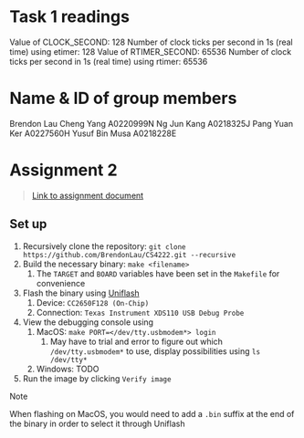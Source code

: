 # Task 1 readings

Value of CLOCK_SECOND: 128
Number of clock ticks per second in 1s (real time) using etimer: 128
Value of RTIMER_SECOND: 65536
Number of clock ticks per second in 1s (real time) using rtimer: 65536

# Name & ID of group members

Brendon Lau Cheng Yang A0220999N
Ng Jun Kang A0218325J
Pang Yuan Ker A0227560H
Yusuf Bin Musa A0218228E

# Assignment 2

> [Link to assignment document](https://weiserlab.github.io/wirelessnetworking/Assignment2_v3.pdf)

## Set up

1. Recursively clone the repository: `git clone https://github.com/BrendonLau/CS4222.git --recursive`
2. Build the necessary binary: `make <filename>`
   1. The `TARGET` and `BOARD` variables have been set in the `Makefile` for convenience
3. Flash the binary using [Uniflash](https://www.ti.com/tool/download/UNIFLASH)
   1. Device: `CC2650F128 (On-Chip)`
   2. Connection: `Texas Instrument XDS110 USB Debug Probe`
4. View the debugging console using
   1. MacOS: `make PORT=</dev/tty.usbmodem*> login`
      1. May have to trial and error to figure out which `/dev/tty.usbmodem*` to use, display possibilities using `ls /dev/tty*`
   2. Windows: TODO
5. Run the image by clicking `Verify image`

> [!NOTE]
> When flashing on MacOS, you would need to add a `.bin` suffix at the end of the binary in order to select it through Uniflash
